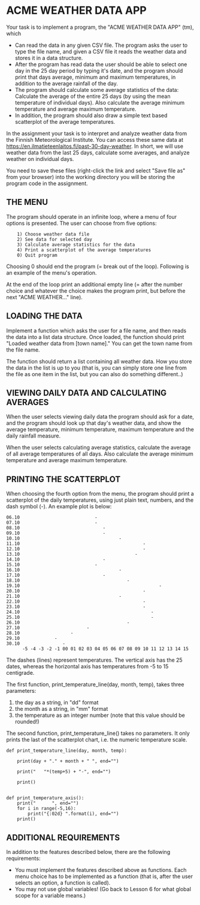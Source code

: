 # ACME WEATHER DATA APP

Your task is to implement a program, the "ACME WEATHER DATA APP" (tm), which 

- Can read the data in any given CSV file. The program asks the user to type the file name, and given a CSV file it reads the weather data and stores it in a data structure. 
- After the program has read data the user should be able to select one day in the 25 day period by typing it's date, and the program should print that days average, minimum and maximum temperatures, in addition to the average rainfall of the day. 
- The program should calculate some average statistics of the data: Calculate the average of the entire 25 days (by using the mean temperature of individual days). Also calculate the average minimum temperature and average maximum temperature. 
- In addition, the program should also draw a simple text based scatterplot of the average temperatures. 

In the assignment your task is to interpret and analyze weather data from the Finnish Meteorological Institute. You can access these same data at https://en.ilmatieteenlaitos.fi/past-30-day-weather. In short, we will use weather data from the last 25 days, calculate some averages, and analyze weather on individual days.

You need to save these files (right-click the link and select "Save file as" from your browser) into the working directory you will be storing the program code in the assignment. 

## THE MENU

The program should operate in an infinite loop, where a menu of four options is presented. The user can choose from five options: 

        1) Choose weather data file
        2) See data for selected day
        3) Calculate average statistics for the data
        4) Print a scatterplot of the average temperatures
        0) Quit program

Choosing 0 should end the program (= break out of the loop). Following is an example of the menu's operation. 

At the end of the loop print an additional empty line (= after the number choice and whatever the choice makes the program print, but before the next "ACME WEATHER..." line). 

## LOADING THE DATA

Implement a function which asks the user for a file name, and then reads the data into a list data structure. Once loaded, the function should print "Loaded weather data from [town name]." You can get the town name from the file name. 

The function should return a list containing all weather data. How you store the data in the list is up to you (that is, you can simply store one line from the file as one item in the list, but you can also do something different..) 

## VIEWING DAILY DATA AND CALCULATING AVERAGES

When the user selects viewing daily data the program should ask for a date, and the program should look up that day's weather data, and show the average temperature, minimum temperature, maximum temperature and the daily rainfall measure. 

When the user selects calculating average statistics, calculate the average of all average temperatures of all days. Also calculate the average minimum temperature and average maximum temperature. 

## PRINTING THE SCATTERPLOT

When choosing the fourth option from the menu, the program should print a scatterplot of the daily temperatures, using just plain text, numbers, and the dash symbol (-). An example plot is below: 

    06.10                            -
    07.10                            -
    08.10                               -
    09.10                               -
    10.10                                     -
    11.10                                              -
    12.10                                              -
    13.10                                           -
    14.10                               -
    15.10                            -
    16.10                                     -
    17.10                               -
    18.10                                        -
    19.10                                                    -
    20.10                                              -
    21.10                                     -
    22.10                                              -
    23.10                                              -
    24.10                                                 -
    25.10                                                 -
    26.10                                        -
    27.10                         -
    28.10                   -
    29.10             -
    30.10                -
          -5 -4 -3 -2 -1 00 01 02 03 04 05 06 07 08 09 10 11 12 13 14 15 

The dashes (lines) represent temperatures. The vertical axis has the 25 dates, whereas the horizontal axis has temperatures from -5 to 15 centigrade. 

The first function, print_temperature_line(day, month, temp), takes three parameters:

1. the day as a string, in "dd" format
2. the month as a string, in "mm" format
3. the temperature as an integer number (note that this value should be rounded!)

The second function, print_temperature_line()  takes no parameters. It only prints the last of the scatterplot chart, i.e. the numeric temperature scale. 

    def print_temperature_line(day, month, temp): 
        
        print(day + "." + month + " ", end="")

        print("   "*(temp+5) + "-", end="")
        
        print()


    def print_temperature_axis():
        print("      ", end="")
        for i in range(-5,16):
            print("{:02d} ".format(i), end="")
        print()

## ADDITIONAL REQUIREMENTS
In addition to the features described below, there are the following requirements: 

  - You must implement the features described above as functions. Each menu choice has to be implemented as a function (that is, after the user selects an option, a function is called). 
  - You may not use global variables! (Go back to Lesson 6 for what global scope for a variable means.) 